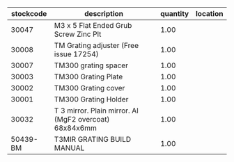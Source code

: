 |stockcode|description|quantity|location|
|---------|-----------|--------|--------|
|30047|M3 x 5 Flat Ended Grub Screw Zinc Plt|1.00||
|30008|TM Grating adjuster (Free issue 17254)|1.00||
|30007|TM300 grating spacer|1.00||
|30003|TM300 Grating Plate|1.00||
|30002|TM300 Grating cover|1.00||
|30001|TM300 Grating Holder|1.00||
|30032|T 3 mirror. Plain mirror. Al (MgF2 overcoat) 68x84x6mm|1.00||
|50439-BM|T3MIR GRATING BUILD MANUAL|1.00||
